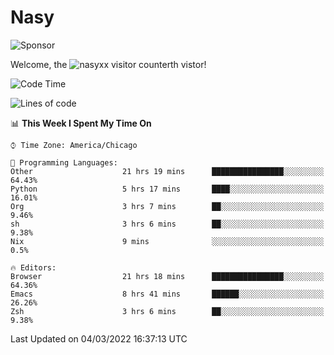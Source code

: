 # Nasy

<!--
<p align="center">
<img height="200" src="https://github-readme-stats.vercel.app/api?username=nasyxx&count_private=true&show_icons=true&theme=dracula&include_all_commits=true"/>
<img height="200" src="https://github-readme-stats.vercel.app/api/top-langs/?username=nasyxx&theme=dracula&hide=html,jupyter+notebook&count_private=true&show_icons=true"/>
</p>

  
----------------
-->

![Sponsor](https://img.shields.io/static/v1.svg?label=Sponsor&message=%E2%9D%A4&logo=GitHub&style=flat&color=pink)
 
Welcome, the ![nasyxx visitor counter](https://count.getloli.com/get/@nasyxx?theme=rule34)th vistor!
 
<!--START_SECTION:waka-->
![Code Time](http://img.shields.io/badge/Code%20Time-1%2C969%20hrs%204%20mins-blue)

![Lines of code](https://img.shields.io/badge/From%20Hello%20World%20I%27ve%20Written-5%20Million%20lines%20of%20code-blue)

📊 **This Week I Spent My Time On** 

```text
⌚︎ Time Zone: America/Chicago

💬 Programming Languages: 
Other                    21 hrs 19 mins      ████████████████░░░░░░░░░   64.43% 
Python                   5 hrs 17 mins       ████░░░░░░░░░░░░░░░░░░░░░   16.01% 
Org                      3 hrs 7 mins        ██░░░░░░░░░░░░░░░░░░░░░░░   9.46% 
sh                       3 hrs 6 mins        ██░░░░░░░░░░░░░░░░░░░░░░░   9.38% 
Nix                      9 mins              ░░░░░░░░░░░░░░░░░░░░░░░░░   0.5%

🔥 Editors: 
Browser                  21 hrs 18 mins      ████████████████░░░░░░░░░   64.36% 
Emacs                    8 hrs 41 mins       ██████░░░░░░░░░░░░░░░░░░░   26.26% 
Zsh                      3 hrs 6 mins        ██░░░░░░░░░░░░░░░░░░░░░░░   9.38%

```


 Last Updated on 04/03/2022 16:37:13 UTC
<!--END_SECTION:waka-->

<!-- ![visitors](https://visitor-badge.laobi.icu/badge?page_id=nasyxx.nasyxx) -->
